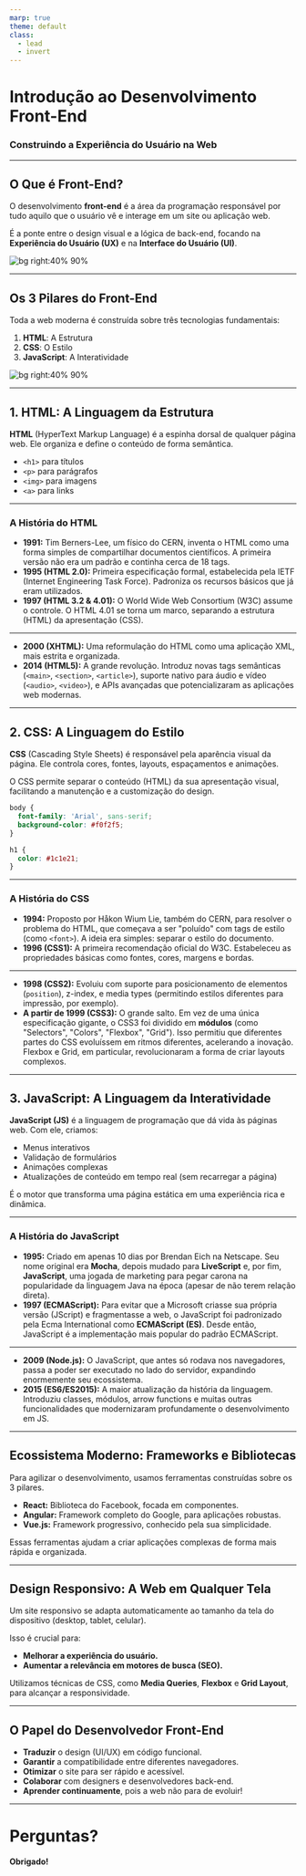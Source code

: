 ```yaml
---
marp: true
theme: default
class:
  - lead
  - invert
---
```


# Introdução ao Desenvolvimento Front-End
### Construindo a Experiência do Usuário na Web

---

## O Que é Front-End?

O desenvolvimento **front-end** é a área da programação responsável por tudo aquilo que o usuário vê e interage em um site ou aplicação web.

É a ponte entre o design visual e a lógica de back-end, focando na **Experiência do Usuário (UX)** e na **Interface do Usuário (UI)**.

![bg right:40% 90%](https://images.unsplash.com/photo-1542831371-29b0f74f9713?q=80&w=2070&auto=format&fit=crop&ixlib=rb-4.0.3&ixid=M3wxMjA3fDB8MHxwaG90by1wYWdlfHx8fGVufDB8fHx8fA%3D%3D)

---

## Os 3 Pilares do Front-End

Toda a web moderna é construída sobre três tecnologias fundamentais:

1.  **HTML**: A Estrutura
2.  **CSS**: O Estilo
3.  **JavaScript**: A Interatividade

![bg right:40% 90%](https://images.unsplash.com/photo-1461749280684-dccba630e2f6?q=80&w=2069&auto=format&fit=crop&ixlib=rb-4.0.3&ixid=M3wxMjA3fDB8MHxwaG90by1wYWdlfHx8fGVufDB8fHx8fA%3D%3D)

---

## 1. HTML: A Linguagem da Estrutura

**HTML** (HyperText Markup Language) é a espinha dorsal de qualquer página web. Ele organiza e define o conteúdo de forma semântica.

* `<h1>` para títulos
* `<p>` para parágrafos
* `<img>` para imagens
* `<a>` para links

---

### A História do HTML

-   **1991:** Tim Berners-Lee, um físico do CERN, inventa o HTML como uma forma simples de compartilhar documentos científicos. A primeira versão não era um padrão e continha cerca de 18 tags.
-   **1995 (HTML 2.0):** Primeira especificação formal, estabelecida pela IETF (Internet Engineering Task Force). Padroniza os recursos básicos que já eram utilizados.
-   **1997 (HTML 3.2 & 4.01):** O World Wide Web Consortium (W3C) assume o controle. O HTML 4.01 se torna um marco, separando a estrutura (HTML) da apresentação (CSS).
---
-   **2000 (XHTML):** Uma reformulação do HTML como uma aplicação XML, mais estrita e organizada.
-   **2014 (HTML5):** A grande revolução. Introduz novas tags semânticas (`<main>`, `<section>`, `<article>`), suporte nativo para áudio e vídeo (`<audio>`, `<video>`), e APIs avançadas que potencializaram as aplicações web modernas.

---

## 2. CSS: A Linguagem do Estilo

**CSS** (Cascading Style Sheets) é responsável pela aparência visual da página. Ele controla cores, fontes, layouts, espaçamentos e animações.

O CSS permite separar o conteúdo (HTML) da sua apresentação visual, facilitando a manutenção e a customização do design.

```css
body {
  font-family: 'Arial', sans-serif;
  background-color: #f0f2f5;
}

h1 {
  color: #1c1e21;
}
```

---

### A História do CSS

  - **1994:** Proposto por Håkon Wium Lie, também do CERN, para resolver o problema do HTML, que começava a ser "poluído" com tags de estilo (como `<font>`). A ideia era simples: separar o estilo do documento.
  - **1996 (CSS1):** A primeira recomendação oficial do W3C. Estabeleceu as propriedades básicas como fontes, cores, margens e bordas.
  
  ---

  - **1998 (CSS2):** Evoluiu com suporte para posicionamento de elementos (`position`), z-index, e media types (permitindo estilos diferentes para impressão, por exemplo).
  - **A partir de 1999 (CSS3):** O grande salto. Em vez de uma única especificação gigante, o CSS3 foi dividido em **módulos** (como "Selectors", "Colors", "Flexbox", "Grid"). Isso permitiu que diferentes partes do CSS evoluíssem em ritmos diferentes, acelerando a inovação. Flexbox e Grid, em particular, revolucionaram a forma de criar layouts complexos.

---

## 3\. JavaScript: A Linguagem da Interatividade

**JavaScript (JS)** é a linguagem de programação que dá vida às páginas web. Com ele, criamos:

  * Menus interativos
  * Validação de formulários
  * Animações complexas
  * Atualizações de conteúdo em tempo real (sem recarregar a página)

É o motor que transforma uma página estática em uma experiência rica e dinâmica.

-----

### A História do JavaScript

  - **1995:** Criado em apenas 10 dias por Brendan Eich na Netscape. Seu nome original era **Mocha**, depois mudado para **LiveScript** e, por fim, **JavaScript**, uma jogada de marketing para pegar carona na popularidade da linguagem Java na época (apesar de não terem relação direta).
  - **1997 (ECMAScript):** Para evitar que a Microsoft criasse sua própria versão (JScript) e fragmentasse a web, o JavaScript foi padronizado pela Ecma International como **ECMAScript (ES)**. Desde então, JavaScript é a implementação mais popular do padrão ECMAScript.
  ---

  - **2009 (Node.js):** O JavaScript, que antes só rodava nos navegadores, passa a poder ser executado no lado do servidor, expandindo enormemente seu ecossistema.
  - **2015 (ES6/ES2015):** A maior atualização da história da linguagem. Introduziu classes, módulos, arrow functions e muitas outras funcionalidades que modernizaram profundamente o desenvolvimento em JS.

-----

## Ecossistema Moderno: Frameworks e Bibliotecas

Para agilizar o desenvolvimento, usamos ferramentas construídas sobre os 3 pilares.

  * **React:** Biblioteca do Facebook, focada em componentes.
  * **Angular:** Framework completo do Google, para aplicações robustas.
  * **Vue.js:** Framework progressivo, conhecido pela sua simplicidade.

Essas ferramentas ajudam a criar aplicações complexas de forma mais rápida e organizada.

-----

## Design Responsivo: A Web em Qualquer Tela

Um site responsivo se adapta automaticamente ao tamanho da tela do dispositivo (desktop, tablet, celular).

Isso é crucial para:

  * **Melhorar a experiência do usuário.**
  * **Aumentar a relevância em motores de busca (SEO).**

Utilizamos técnicas de CSS, como **Media Queries**, **Flexbox** e **Grid Layout**, para alcançar a responsividade.

-----

## O Papel do Desenvolvedor Front-End

  - **Traduzir** o design (UI/UX) em código funcional.
  - **Garantir** a compatibilidade entre diferentes navegadores.
  - **Otimizar** o site para ser rápido e acessível.
  - **Colaborar** com designers e desenvolvedores back-end.
  - **Aprender continuamente**, pois a web não para de evoluir\!

-----

# Perguntas?

**Obrigado\!**
